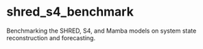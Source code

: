 # shred_s4_benchmark
Benchmarking the SHRED, S4, and Mamba models on system state reconstruction and forecasting.
